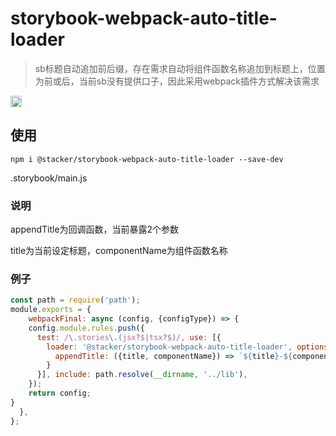 # storybook-webpack-auto-title-loader
> sb标题自动追加前后缀，存在需求自动将组件函数名称追加到标题上，位置为前或后，当前sb没有提供口子，因此采用webpack插件方式解决该需求

<a href="https://badge.fury.io/js/@stacker%2Fstorybook-webpack-auto-title-loader"><img src="https://badge.fury.io/js/@stacker%2Fstorybook-webpack-auto-title-loader.svg" alt="npm version" height="18"></a>

## 使用

`npm i @stacker/storybook-webpack-auto-title-loader --save-dev`

.storybook/main.js

### 说明
appendTitle为回调函数，当前暴露2个参数

title为当前设定标题，componentName为组件函数名称

### 例子

```js
const path = require('path');
module.exports = {
    webpackFinal: async (config, {configType}) => {
    config.module.rules.push({
      test: /\.stories\.(jsx?$|tsx?$)/, use: [{
        loader: '@stacker/storybook-webpack-auto-title-loader', options: {
          appendTitle: ({title, componentName}) => `${title}-${componentName}`
        }
      }], include: path.resolve(__dirname, '../lib'),
    });
    return config;
}
  },
};

```
